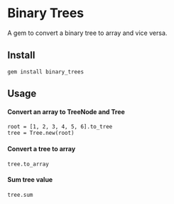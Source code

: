 # Binary Trees

A gem to convert a binary tree to array and vice versa.

## Install
```
gem install binary_trees
```

## Usage

#### Convert an array to TreeNode and Tree
```
root = [1, 2, 3, 4, 5, 6].to_tree
tree = Tree.new(root)
```

#### Convert a tree to array
```
tree.to_array
```
#### Sum tree value
```
tree.sum
```